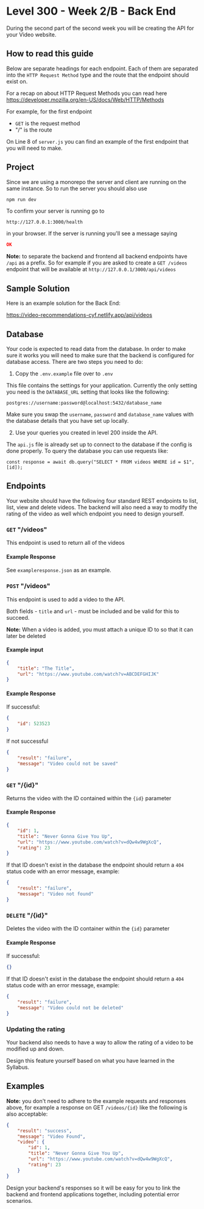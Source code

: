 # Level 300 - Week 2/B - Back End

During the second part of the second week you will be creating the API for your Video website.

## How to read this guide

Below are separate headings for each endpoint. Each of them are separated into the `HTTP Request Method` type and the route that the endpoint should exist on.

For a recap on about HTTP Request Methods you can read here
https://developer.mozilla.org/en-US/docs/Web/HTTP/Methods

For example, for the first endpoint

- `GET` is the request method
- "/" is the route

On Line 8 of `server.js` you can find an example of the first endpoint that you will need to make.

## Project

Since we are using a monorepo the server and client are running on the same instance. So to run the server you should also use

```sh
npm run dev
```

To confirm your server is running go to

```url
http://127.0.0.1:3000/health
```

in your browser. If the server is running you'll see a message saying

```json
OK
```

**Note:** to separate the backend and frontend all backend endpoints have `/api` as a prefix. So for example if you are asked to create a `GET /videos` endpoint that will be available at `http://127.0.0.1/3000/api/videos`

## Sample Solution

Here is an example solution for the Back End:

https://video-recommendations-cyf.netlify.app/api/videos

## Database

Your code is expected to read data from the database. In order to make sure it works you will need to make sure that the backend is configured for database access.
There are two steps you need to do:

1. Copy the `.env.example` file over to `.env`

This file contains the settings for your application. Currently the only setting you need is the `DATABASE_URL` setting that looks like the following:

```
postgres://username:password@localhost:5432/database_name
```

Make sure you swap the `username`, `password` and `database_name` values with the database details that you have set up locally.

2. Use your queries you created in level 200 inside the API.

The `api.js` file is already set up to connect to the database if the config is done properly. To query the database you can use requests like:

```
const response = await db.query("SELECT * FROM videos WHERE id = $1",[id]);
```

## Endpoints

Your website should have the following four standard REST endpoints to list, list, view and delete videos. The backend will also need a way to modify the rating of the video as well which endpoint you need to design yourself.

### `GET` "/videos"

This endpoint is used to return all of the videos

#### Example Response

See `exampleresponse.json` as an example.

### `POST` "/videos"

This endpoint is used to add a video to the API.

Both fields - `title` and `url` - must be included and be valid for this to succeed.

**Note:** When a video is added, you must attach a unique ID to so that it can later be deleted

#### Example input

```json
{
	"title": "The Title",
	"url": "https://www.youtube.com/watch?v=ABCDEFGHIJK"
}
```

#### Example Response

If successful:

```json
{
	"id": 523523
}
```

If not successful

```json
{
	"result": "failure",
	"message": "Video could not be saved"
}
```

### `GET` "/{id}"

Returns the video with the ID contained within the `{id}` parameter

#### Example Response

```json
{
	"id": 1,
	"title": "Never Gonna Give You Up",
	"url": "https://www.youtube.com/watch?v=dQw4w9WgXcQ",
	"rating": 23
}
```

If that ID doesn't exist in the database the endpoint should return a `404` status code with an error message, example:

```json
{
	"result": "failure",
	"message": "Video not found"
}
```

### `DELETE` "/{id}"

Deletes the video with the ID container within the `{id}` parameter

#### Example Response

If successful:

```json
{}
```

If that ID doesn't exist in the database the endpoint should return a `404` status code with an error message, example:

```json
{
	"result": "failure",
	"message": "Video could not be deleted"
}
```

### Updating the rating

Your backend also needs to have a way to allow the rating of a video to be modified up and down.

Design this feature yourself based on what you have learned in the Syllabus.

## Examples

**Note:** you don't need to adhere to the example requests and responses above, for example a response on GET `/videos/{id}` like the following is also acceptable:

```json
{
	"result": "success",
	"message": "Video Found",
	"video": {
		"id": 1,
		"title": "Never Gonna Give You Up",
		"url": "https://www.youtube.com/watch?v=dQw4w9WgXcQ",
		"rating": 23
	}
}
```

Design your backend's responses so it will be easy for you to link the backend and frontend applications together, including potential error scenarios.
